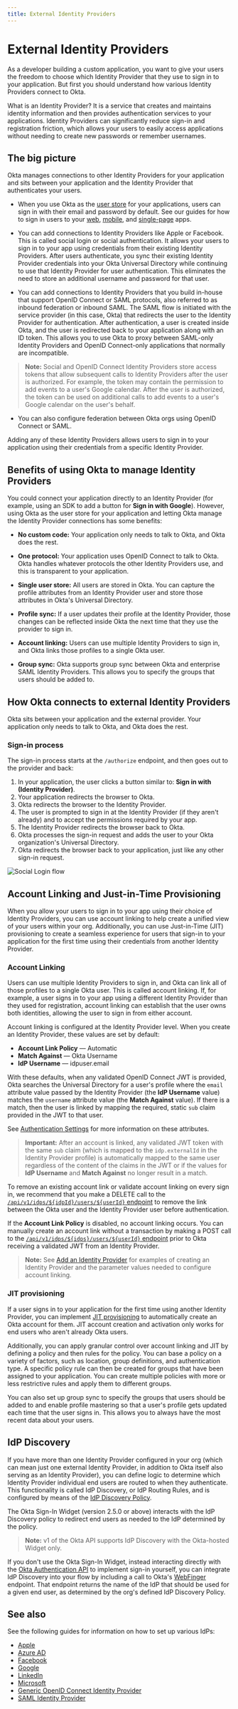 ```yaml
---
title: External Identity Providers
---
```

# External Identity Providers
As a developer building a custom application, you want to give your users the freedom to choose which Identity Provider that they use to sign in to your application. But first you should understand how various Identity Providers connect to Okta.

What is an Identity Provider? It is a service that creates and maintains identity information and then provides authentication services to your applications. Identity Providers can significantly reduce sign-in and registration friction, which allows your users to easily access applications without needing to create new passwords or remember usernames.

## The big picture
Okta manages connections to other Identity Providers for your application and sits between your application and the Identity Provider that authenticates your users.

* When you use Okta as the [user store](https://developer.okta.com/product/user-management/) for your applications, users can sign in with their email and password by default. See our guides for how to sign in users to your [web](/docs/guides/sign-into-web-app/), [mobile](/docs/guides/sign-into-mobile-app/), and [single-page](/docs/guides/sign-into-spa/) apps.

* You can add connections to Identity Providers like Apple or Facebook. This is called social login or social authentication. It allows your users to sign in to your app using credentials from their existing Identity Providers. After users authenticate, you sync their existing Identity Provider credentials into your Okta Universal Directory while continuing to use that Identity Provider for user authentication. This eliminates the need to store an additional username and password for that user.

* You can add connections to Identity Providers that you build in-house that support OpenID Connect or SAML protocols, also referred to as inbound federation or inbound SAML. The SAML flow is initiated with the service provider (in this case, Okta) that redirects the user to the Identity Provider for authentication. After authentication, a user is created inside Okta, and the user is redirected back to your application along with an ID token. This allows you to use Okta to proxy between SAML-only Identity Providers and OpenID Connect-only applications that normally are incompatible.

> **Note:** Social and OpenID Connect Identity Providers store access tokens that allow subsequent calls to Identity Providers after the user is authorized. For example, the token may contain the permission to add events to a user's Google calendar. After the user is authorized, the token can be used on additional calls to add events to a user's Google calendar on the user's behalf.

* You can also configure federation between Okta orgs using OpenID Connect or SAML.

Adding any of these Identity Providers allows users to sign in to your application using their credentials from a specific Identity Provider.

## Benefits of using Okta to manage Identity Providers
You could connect your application directly to an Identity Provider (for example, using an SDK to add a button for **Sign in with Google**). However, using Okta as the user store for your application and letting Okta manage the Identity Provider connections has some benefits:

* **No custom code:** Your application only needs to talk to Okta, and Okta does the rest.

* **One protocol:** Your application uses OpenID Connect to talk to Okta. Okta handles whatever protocols the other Identity Providers use, and this is transparent to your application.

* **Single user store:** All users are stored in Okta. You can capture the profile attributes from an Identity Provider user and store those attributes in Okta's Universal Directory.

* **Profile sync:**  If a user updates their profile at the Identity Provider, those changes can be reflected inside Okta the next time that they use the provider to sign in.

* **Account linking:** Users can use multiple Identity Providers to sign in, and Okta links those profiles to a single Okta user.

* **Group sync:** Okta supports group sync between Okta and enterprise SAML Identity Providers. This allows you to specify the groups that users should be added to.

## How Okta connects to external Identity Providers
Okta sits between your application and the external provider. Your application only needs to talk to Okta, and Okta does the rest.

### Sign-in process
The sign-in process starts at the `/authorize` endpoint, and then goes out to the provider and back:

1. In your application, the user clicks a button similar to: **Sign in with (Identity Provider)**.
2. Your application redirects the browser to Okta.
3. Okta redirects the browser to the Identity Provider.
4. The user is prompted to sign in at the Identity Provider (if they aren't already) and to accept the permissions required by your app.
5. The Identity Provider redirects the browser back to Okta.
6. Okta processes the sign-in request and adds the user to your Okta organization's Universal Directory.
7. Okta redirects the browser back to your application, just like any other sign-in request.

![Social Login flow](/img/social_login_flow.png "Social Login flow")

<!-- Source for image. Generated using http://www.plantuml.com/plantuml/uml/

@startuml
skinparam monochrome true

participant "Okta" as ok
participant "User Agent" as ua
participant "Social Identity Provider" as idp

ua -> ok: Get /oauth2/v1/authorize
ok -> ua: 302 to IdP's Authorize Endpoint + state
ua -> idp: GET IdP's Authorize Endpoint + state
ua <-> idp: User authenticates
idp -> ua: 302 to /oauth2/v1/authorize/callback + state  + code
ua -> ok: GET /oauth2/v1/authorize/callback + state  + code
ok -> ua: 302 to redirect_uri
@enduml
-->

## Account Linking and Just-in-Time Provisioning

When you allow your users to sign in to your app using their choice of Identity Providers, you can use account linking to help create a unified view of your users within your org. Additionally, you can use Just-in-Time (JIT) provisioning to create a seamless experience for users that sign-in to your application for the first time using their credentials from another Identity Provider.

### Account Linking

Users can use multiple Identity Providers to sign in, and Okta can link all of those profiles to a single Okta user. This is called account linking. If, for example, a user signs in to your app using a different Identity Provider than they used for registration, account linking can establish that the user owns both identities, allowing the user to sign in from either account.

Account linking is configured at the Identity Provider level. When you create an Identity Provider, these values are set by default:

* **Account Link Policy** &mdash; Automatic
* **Match Against** &mdash; Okta Username
* **IdP Username** &mdash; idpuser.email

With these defaults, when any validated OpenID Connect JWT is provided, Okta searches the Universal Directory for a user's profile where the `email` attribute value passed by the Identity Provider (the **IdP Username** value) matches the `username` attribute value (the **Match Against** value). If there is a match, then the user is linked by mapping the required, static `sub` claim provided in the JWT to that user.

See [Authentication Settings](/docs/guides/add-an-external-idp/-/configure-idp-in-okta/#authentication-settings) for more information on these attributes.

> **Important:** After an account is linked, any validated JWT token with the same `sub` claim (which is mapped to the `idp.externalId` in the Identity Provider profile) is automatically mapped to the same user regardless of the content of the claims in the JWT or if the values for **IdP Username** and **Match Against** no longer result in a match.

To remove an existing account link or validate account linking on every sign in, we recommend that you make a DELETE call to the [`/api/v1/idps/${idpId}/users/${userId}` endpoint](/docs/reference/api/idps/#unlink-user-from-idp) to remove the link between the Okta user and the Identity Provider user before authentication.

If the **Account Link Policy** is disabled, no account linking occurs. You can manually create an account link without a transaction by making a POST call to the [`/api/v1/idps/${idps}/users/${userId}` endpoint](/docs/reference/api/idps/#link-a-user-to-a-social-provider-without-a-transaction) prior to Okta receiving a validated JWT from an Identity Provider.

> **Note:** See [Add an Identity Provider](/docs/reference/api/idps/#add-identity-provider) for examples of creating an Identity Provider and the parameter values needed to configure account linking.

### JIT provisioning

If a user signs in to your application for the first time using another Identity Provider, you can implement [JIT provisioning](https://help.okta.com/en/prod/okta_help_CSH.htm#ext_Identity_Providers) to automatically create an Okta account for them. JIT account creation and activation only works for end users who aren't already Okta users.

Additionally, you can apply granular control over account linking and JIT by defining a policy and then rules for the policy. You can base a policy on a variety of factors, such as location, group definitions, and authentication type. A specific policy rule can then be created for groups that have been assigned to your application. You can create multiple policies with more or less restrictive rules and apply them to different groups.

You can also set up group sync to specify the groups that users should be added to and enable profile mastering so that a user's profile gets updated each time that the user signs in. This allows you to always have the most recent data about your users.

## IdP Discovery
If you have more than one Identity Provider configured in your org (which can mean just one external Identity Provider, in addition to Okta itself also serving as an Identity Provider), you can define logic to determine which Identity Provider individual end users are routed to when they authenticate. This functionality is called IdP Discovery, or IdP Routing Rules, and is configured by means of the [IdP Discovery Policy](/docs/reference/api/policy/#idp-discovery-policy).

The Okta Sign-In Widget (version 2.5.0 or above) interacts with the IdP Discovery policy to redirect end users as needed to the IdP determined by the policy.

> **Note:** v1 of the Okta API supports IdP Discovery with the Okta-hosted Widget only.

If you don't use the Okta Sign-In Widget, instead interacting directly with the [Okta Authentication API](/docs/reference/api/authn/) to implement sign-in yourself, you can integrate IdP Discovery into your flow by including a call to Okta's [WebFinger](/docs/reference/api/webfinger/) endpoint. That endpoint returns the name of the IdP that should be used for a given end user, as determined by the org's defined IdP Discovery Policy.

## See also
See the following guides for information on how to set up various IdPs:

* [Apple](/docs/guides/add-an-external-idp/apple/before-you-begin/)
* [Azure AD](/docs/guides/add-an-external-idp/azure/create-an-app-at-idp/)
* [Facebook](/docs/guides/add-an-external-idp/facebook/before-you-begin/)
* [Google](/docs/guides/add-an-external-idp/google/before-you-begin/)
* [LinkedIn](/docs/guides/add-an-external-idp/linkedin/before-you-begin/)
* [Microsoft](/docs/guides/add-an-external-idp/microsoft/before-you-begin/)
* [Generic OpenID Connect Identity Provider](/docs/guides/add-an-external-idp/openidconnect/before-you-begin/)
* [SAML Identity Provider](/docs/guides/add-an-external-idp/saml2/before-you-begin/)
